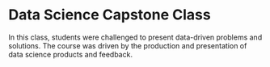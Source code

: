 # Data Science Capstone Class
In this class, students were challenged to present data-driven problems and solutions. The course was driven by the production and presentation of data science products and feedback. 
